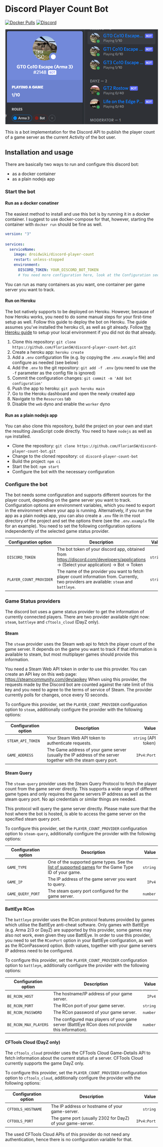 # Discord Player Count Bot

[![Docker Pulls](https://img.shields.io/docker/pulls/droidwiki/discord-player-count?style=flat-square)](https://hub.docker.com/r/droidwiki/discord-player-count)
[![Discord](https://img.shields.io/discord/729467994832371813?color=7289da&label=Discord&logo=discord&logoColor=ffffff&style=flat-square)](https://go2tech.de/discord)

<p align="center">
    <img src="https://github.com/FlorianSW/discord-player-count-bot/raw/main/assets/example.png" alt="Example of the bot">
</p>

This is a bot implementation for the Discord API to publish the player count of a game server as the current Activity of
the bot user.

## Installation and usage

There are basically two ways to run and configure this discord bot:

* as a docker container
* as a plain nodejs app

### Start the bot

#### Run as a docker conatiner

The easiest method to install and use this bot is by running it in a docker container. I suggest to use docker-compose
for that, however, starting the container with `docker run` should be fine as well.

```yaml
version: "3"

services:
  serviceName:
    image: droidwiki/discord-player-count
    restart: unless-stopped
    environment:
      DISCORD_TOKEN: YOUR_DISCORD_BOT_TOKEN
      # You need more configuration here, look at the Configuration section
```

You can run as many containers as you want, one container per game server you want to track.

#### Run on Heroku

The bot natively supports to be deployed on Heroku.
However, because of how Heroku works, you need to do some manual steps for your first-time setup as well.
Follow this guide to deploy the bot on Heroku.
The guide assumes you've installed the heroku cli, as well as git already.
Follow [the Heroku guide](https://devcenter.heroku.com/articles/getting-started-with-nodejs#set-up) to setup your local environment if you did not do that already.

1. Clone this repository: `git clone https://github.com/FlorianSW/discord-player-count-bot.git`
2. Create a heroku app: `heroku create`
3. Add a `.env` configuration file (e.g. by copying the `.env.example` file) and configure as needed (see below)
4. Add the `.env` to the git repository: `git add -f .env` (you need to use the `-f` parameter as the config file is ignored)
5. Commit the configuration changes: `git commit -m 'Add bot configuration'`
6. Push the app to heroku: `git push heroku main`
7. Go to the Heroku dashboard and open the newly created app
8. Navigate to the `Resources` tab
9. Disable the `web` dyno and enable the `worker` dyno

#### Run as a plain nodejs app

You can also clone this repository, build the project on your own and start the resulting JavaScript code directly. You
need to have `nodejs` as well as `npm` installed.

* Clone the repository: `git clone https://github.com/FlorianSW/discord-player-count-bot.git`
* Change to the cloned repository: `cd discord-player-count-bot`
* Build the project: `npm ci`
* Start the bot: `npm start`
* Configure the bot with the necessary configuration

### Configure the bot

The bot needs some configuration and supports different sources for the player count, depending on the game server you
want to track. Configuration options are environment variables, which you need to export in the environment where your
app is running. Alternatively, if you run the app as a plain nodejs app, you can also create a `.env` file in the root
directory of the project and set the options there (see the `.env.example` file for an example). You need to set the
following configuration options independently of the selected game status provider.

| Configuration option          | Description | Value  |
| ----------------------------- |-------------| ------:|
| `DISCORD_TOKEN`               | The bot token of your discord app, obtained from https://discord.com/developers/applications -> (Select your application) -> Bot -> Token | `string` |
| `PLAYER_COUNT_PROVIDER`       | The name of the provider you want to fetch player count information from. Currently, two providers are available: `steam` and `battleye`. | `string` |

### Game Status providers

The discord bot uses a game status provider to get the information of currently connected players. There are two
provider available right now: `steam`, `battleye` and `cftools_cloud` (DayZ only).

#### Steam

The `steam` provider uses the Steam web api to fetch the player count of the game server. It depends on the game you
want to track if that information is available to steam, but most multiplayer games should provide this information.

You need a Steam Web API token in order to use this provider. You can create an API key on this web
page: https://steamcommunity.com/dev/apikey
When using this provider, the requests made by the Discord bot are counted against the rate limit of this key and you
need to agree to the terms of service of Steam. The provider currently polls for changes, once every 10 seconds.

To configure this provider, set the `PLAYER_COUNT_PROVIDER` configuration option to `steam`, additionally configure the
provider with the following options:

| Configuration option          | Description | Value  |
| ----------------------------- |-------------| ------:|
| `STEAM_API_TOKEN`             | Your Steam Web API token to authenticate requests.                                                             | `string` (API token) |
| `GAME_ADDRESS`                | The Game address of your game server (usually the IP address of the server together with the steam query port. | `IPv4:Port`          |

#### Steam Query

The `steam-query` provider uses the Steam Query Protocol to fetch the player count from the game server directly. This supports
a wide range of different game types and only requires the game servers IP address as well as the steam query port. No
api credentials or similar things are needed.

This protocol will query the game server directly. Please make sure that the host where the bot is hosted, is able to access the
game server on the specified steam query port.

To configure this provider, set the `PLAYER_COUNT_PROVIDER` configuration option to `steam-query`, additionally configure the
provider with the following options:

| Configuration option          | Description | Value  |
| ----------------------------- |-------------| ------:|
| `GAME_TYPE`                   | One of the supported game types. See the [list of supported games](https://www.npmjs.com/package/gamedig#user-content-games-list) for the Game Type ID of your game.                                                            | `string`             |
| `GAME_IP`                     | The IP address of the game server you want to query.                            | `IPv4`          |
| `GAME_QUERY_PORT`             | The steam query port configured for the game server.                            | `number`          |


#### BattlEye RCon

The `battleye` provider uses the RCon protocol features provided by games which utilise the BattlEye anti-cheat
software. Only games with BattlEye (e.g. Arma 2/3 or DayZ) are supported by this provider, some games may also not work,
even given they use BattlEye. In order to use this provider, you need to set the `RConPort` option in your BattlEye
configuration, as well as the RConPassword option. Both values, together with your game servers IP address need to be
configured.

To configure this provider, set the `PLAYER_COUNT_PROVIDER` configuration option to `battleye`, additionally configure
the provider with the following options:

| Configuration option          | Description | Value  |
| ----------------------------- |-------------| ------:|
| `BE_RCON_HOST`                | The hostname/IP address of your game server.                                                      | `IPv4` |
| `BE_RCON_PORT`                | The RCon port of your game server.                                                                | `string`          |
| `BE_RCON_PASSWORD`            | The RCon password of your game server.                                                            | `number`          |
| `BE_RCON_MAX_PLAYERS`         | The configured max players of your game server (BattlEye RCon does not provide this information). | `number`          |

#### CFTools Cloud (DayZ only)

The `cftools_cloud` provider uses the CFTools Cloud Game-Details API to fetch information about the current status of a server.
CFTools Cloud currently supports the game DayZ only.

To configure this provider, set the `PLAYER_COUNT_PROVIDER` configuration option to `cftools_cloud`, additionally configure
the provider with the following options:

| Configuration option          | Description | Value  |
| ----------------------------- |-------------| ------:|
| `CFTOOLS_HOSTNAME`            | The IP address or hostname of your game-server.            | `string` |
| `CFTOOLS_PORT`                | The game port (usually 2302 for DayZ) of your game-server. | `IPv4:Port`          |

The used CFTools Cloud APIs of this provider do not need any authentication, hence there is no configuration variable for that.
